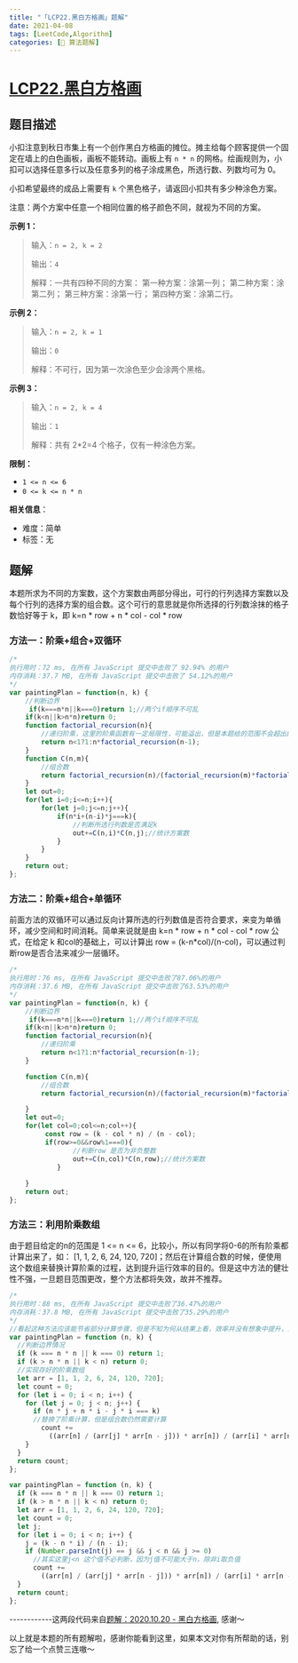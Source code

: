 ```yaml
---
title: "「LCP22.黑白方格画」题解"
date: 2021-04-08
tags: [LeetCode,Algorithm]
categories: [📝 算法题解]
---
```

#  [LCP22.黑白方格画](https://leetcode-cn.com/problems/ccw6C7/)

## 题目描述

小扣注意到秋日市集上有一个创作黑白方格画的摊位。摊主给每个顾客提供一个固定在墙上的白色画板，画板不能转动。画板上有 `n * n` 的网格。绘画规则为，小扣可以选择任意多行以及任意多列的格子涂成黑色，所选行数、列数均可为 0。

小扣希望最终的成品上需要有 `k` 个黑色格子，请返回小扣共有多少种涂色方案。

注意：两个方案中任意一个相同位置的格子颜色不同，就视为不同的方案。<!-- more -->

**示例 1：**

> 输入：`n = 2, k = 2`
>
> 输出：`4`
>
> 解释：一共有四种不同的方案：
> 第一种方案：涂第一列；
> 第二种方案：涂第二列；
> 第三种方案：涂第一行；
> 第四种方案：涂第二行。

**示例 2：**

> 输入：`n = 2, k = 1`
>
> 输出：`0`
>
> 解释：不可行，因为第一次涂色至少会涂两个黑格。

**示例 3：**

> 输入：`n = 2, k = 4`
>
> 输出：`1`
>
> 解释：共有 2*2=4 个格子，仅有一种涂色方案。

**限制：**

- `1 <= n <= 6`
- `0 <= k <= n * n`

**相关信息**：

+ 难度：简单
+ 标签：无

## 题解

本题所求为不同的方案数，这个方案数由两部分得出，可行的行列选择方案数以及每个行列的选择方案的组合数。这个可行的意思就是你所选择的行列数涂抹的格子数恰好等于 k，即 k=n * row + n * col - col * row

### 方法一：阶乘+组合+双循环

```javascript
/*
执行用时：72 ms, 在所有 JavaScript 提交中击败了 92.94% 的用户
内存消耗：37.7 MB, 在所有 JavaScript 提交中击败了 54.12%的用户
*/
var paintingPlan = function(n, k) {
    //判断边界
     if(k===n*n||k===0)return 1;//两个if顺序不可乱
    if(k<n||k>n*n)return 0;
    function factorial_recursion(n){
        //递归阶乘，这里的阶乘函数有一定局限性，可能溢出，但是本题给的范围不会超出的。
        return n<1?1:n*factorial_recursion(n-1);
    }
    function C(n,m){
        //组合数
        return factorial_recursion(n)/(factorial_recursion(m)*factorial_recursion(n-m));
    }
    let out=0;
    for(let i=0;i<=n;i++){
        for(let j=0;j<=n;j++){
            if(n*i+(n-i)*j===k){
                //判断所选行列数是否满足k
                out+=C(n,i)*C(n,j);//统计方案数
            }
        }
    }
    return out;
};

```

### 方法二：阶乘+组合+单循环

前面方法的双循环可以通过反向计算所选的行列数值是否符合要求，来变为单循环，减少空间和时间消耗。简单来说就是由 k=n * row + n * col - col * row 公式，在给定 k 和col的基础上，可以计算出 row = (k-n*col)/(n-col)，可以通过判断row是否合法来减少一层循环。

```javascript
/*
执行用时：76 ms, 在所有 JavaScript 提交中击败了87.06%的用户
内存消耗：37.6 MB, 在所有 JavaScript 提交中击败了63.53%的用户
*/
var paintingPlan = function(n, k) {
    //判断边界
     if(k===n*n||k===0)return 1;//两个if顺序不可乱
    if(k<n||k>n*n)return 0;
    function factorial_recursion(n){
        //递归阶乘
        return n<1?1:n*factorial_recursion(n-1);
    }

    function C(n,m){
        //组合数
        return factorial_recursion(n)/(factorial_recursion(m)*factorial_recursion(n-m));

    }
    let out=0;
    for(let col=0;col<=n;col++){
         const row = (k - col * n) / (n - col);
         if(row>=0&&row%1===0){
                //判断row 是否为非负整数
                out+=C(n,col)*C(n,row);//统计方案数
            }
        
    }
    return out;
};
```

### 方法三：利用阶乘数组

由于题目给定的n的范围是 1 <= n <= 6，比较小，所以有同学将0-6的所有阶乘都计算出来了，如： [1, 1, 2, 6, 24, 120, 720]；然后在计算组合数的时候，便使用这个数组来替换计算阶乘的过程，达到提升运行效率的目的。但是这中方法的健壮性不强，一旦题目范围更改，整个方法都将失效，故并不推荐。

``` javascript
/*
执行用时：88 ms, 在所有 JavaScript 提交中击败了36.47%的用户
内存消耗：37.8 MB, 在所有 JavaScript 提交中击败了35.29%的用户
*/
//看起这种方法应该能节省部分计算步骤，但是不知为何从结果上看，效率并没有想象中提升，玄学。
var paintingPlan = function (n, k) {
  //判断边界情况
  if (k === n * n || k === 0) return 1;
  if (k > n * n || k < n) return 0;
  //实现存好的阶乘数组
  let arr = [1, 1, 2, 6, 24, 120, 720];
  let count = 0;
  for (let i = 0; i < n; i++) {
    for (let j = 0; j < n; j++) {
      if (n * j + n * i - j * i === k)
      //替换了阶乘计算，但是组合数仍然需要计算
        count +=
          ((arr[n] / (arr[j] * arr[n - j])) * arr[n]) / (arr[i] * arr[n - i]);
    }
  }
  return count;
};
```

```javascript
var paintingPlan = function (n, k) {
  if (k === n * n || k === 0) return 1;
  if (k > n * n || k < n) return 0;
  let arr = [1, 1, 2, 6, 24, 120, 720];
  let count = 0;
  let j;
  for (let i = 0; i < n; i++) {
    j = (k - n * i) / (n - i);
    if (Number.parseInt(j) == j && j < n && j >= 0)
      //其实这里j<n 这个值不必判断，因为j值不可能大于n，除非i取负值
      count +=
        ((arr[n] / (arr[j] * arr[n - j])) * arr[n]) / (arr[i] * arr[n - i]);
  }
  return count;
};
```

------------这两段代码来自[题解：2020.10.20 - 黑白方格画](https://leetcode-cn.com/problems/ccw6C7/solution/20201020-hei-bai-fang-ge-hua-by-vincent-157/), 感谢～ 

以上就是本题的所有题解啦，感谢你能看到这里，如果本文对你有所帮助的话，别忘了给一个点赞三连嗷～